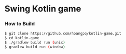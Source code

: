 # Swing Kotlin game

### How to Build
```bash
$ git clone https://github.com/hoangpq/kotlin-game.git
$ cd kotlin-game
$ ./gradlew build run (unix)
$ gradlew build run (window)
```

